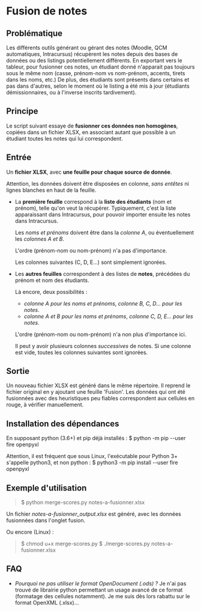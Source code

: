 Fusion de notes
===============

Problématique
-------------
Les différents outils générant ou gérant des notes (Moodle, QCM automatiques, Intracursus) récupèrent les notes depuis des bases de données ou des listings potentiellement différents.
En exportant vers le tableur, pour fusionner ces notes, un étudiant donné n'apparait pas toujours sous le même nom (casse, prénom-nom vs nom-prénom, accents, tirets dans les noms, etc.)
De plus, des étudiants sont présents dans certains et pas dans d'autres, selon le moment où le listing a été mis à jour (étudiants démissionnaires, ou à l'inverse inscrits tardivement).

Principe
--------
Le script suivant essaye de **fusionner ces données non homogènes**, copiées dans un fichier XLSX, en associant autant que possible à un étudiant toutes les notes qui lui correspondent.


Entrée
------
Un **fichier XLSX**, avec **une feuille pour chaque source de donnée**.

Attention, les données doivent être disposées en colonne, *sans entêtes* ni lignes blanches en haut de la feuille.

*   La **première feuille** correspond à la **liste des étudiants** (nom et prénom), telle qu'on veut la récupérer. 
    Typiquement, c'est la liste apparaissant dans Intracursus, pour pouvoir importer ensuite les notes dans Intracursus.

    Les *noms et prénoms* doivent être dans la *colonne A*, ou éventuellement les *colonnes A et B*.

    L'ordre (prénom-nom ou nom-prénom) n'a pas d'importance.

    Les colonnes suivantes (C, D, E...) sont simplement ignorées.

*   Les **autres feuilles** correspondent à des listes de **notes**, précédées du prénom et nom des étudiants.

    Là encore, deux possibilités :
    - *colonne A pour les noms et prénoms*, *colonne B, C, D... pour les notes*.
    - *colonne A et B pour les noms et prénoms*, *colonne C, D, E... pour les notes*.

    L'ordre (prénom-nom ou nom-prénom) n'a non plus d'importance ici.

    Il peut y avoir plusieurs colonnes *successives* de notes.
    Si une colonne est vide, toutes les colonnes suivantes sont ignorées.


Sortie
------

Un nouveau fichier XLSX est généré dans le même répertoire.
Il reprend le fichier original en y ajoutant une feuille 'Fusion'.
Les données qui ont été fusionnées avec des heuristiques peu fiables correspondent aux cellules en rouge, à vérifier manuellement.


Installation des dépendances
----------------------------
En supposant python (3.6+) et pip déjà installés :
$ python -m pip --user fire openpyxl

Attention, il est fréquent que sous Linux, l'exécutable pour Python 3+ 
s'appelle python3, et non python :
$ python3 -m pip install --user fire openpyxl


Exemple d'utilisation
---------------------

> $ python merge-scores.py notes-a-fusionner.xlsx

Un fichier *notes-a-fusionner_output.xlsx* est généré, avec les données fusionnées dans l'onglet fusion.

Ou encore (Linux) :
> $ chmod u+x merge-scores.py
> $ ./merge-scores.py notes-a-fusionner.xlsx


FAQ
---
*   *Pourquoi ne pas utiliser le format OpenDocument (.ods) ?*
    Je n'ai pas trouvé de librairie python permettant un usage avancé de ce format (formatage des cellules notamment).
    Je me suis dès lors rabattu sur le format OpenXML (.xlsx)...


